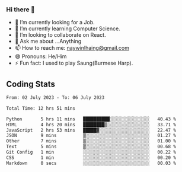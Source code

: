 ### Hi there 👋

- 🔭 I’m currently looking for a Job.
- 🌱 I’m currently learning Computer Science.
- 👯 I’m looking to collaborate on React.
- 💬 Ask me about ...Anything
- 📫 How to reach me: naywinlhaing@gmail.com
- 😄 Pronouns: He/Him
- ⚡ Fun fact: I used to play Saung(Burmese Harp).


## Coding Stats
<!--START_SECTION:waka-->

```txt
From: 02 July 2023 - To: 06 July 2023

Total Time: 12 hrs 51 mins

Python       5 hrs 11 mins   ██████████░░░░░░░░░░░░░░░   40.43 %
HTML         4 hrs 20 mins   ████████▒░░░░░░░░░░░░░░░░   33.71 %
JavaScript   2 hrs 53 mins   █████▓░░░░░░░░░░░░░░░░░░░   22.47 %
JSON         9 mins          ▒░░░░░░░░░░░░░░░░░░░░░░░░   01.27 %
Other        7 mins          ▒░░░░░░░░░░░░░░░░░░░░░░░░   01.00 %
Text         5 mins          ▒░░░░░░░░░░░░░░░░░░░░░░░░   00.68 %
Git Config   1 min           ░░░░░░░░░░░░░░░░░░░░░░░░░   00.22 %
CSS          1 min           ░░░░░░░░░░░░░░░░░░░░░░░░░   00.20 %
Markdown     0 secs          ░░░░░░░░░░░░░░░░░░░░░░░░░   00.03 %
```

<!--END_SECTION:waka-->
